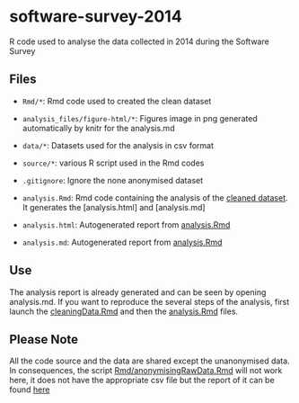 # software-survey-2014
R code used to analyse the data collected in 2014 during the Software Survey

## Files

* `Rmd/*`: Rmd code used to created the clean dataset 

* `analysis_files/figure-html/*`: Figures image in png generated automatically by knitr for the analysis.md
* `data/*`: Datasets used for the analysis in csv format
* `source/*`:  various R script used in the Rmd codes
* `.gitignore`: Ignore the none anonymised dataset
* `analysis.Rmd`: Rmd code containing the analysis of the [cleaned dataset](data/mergedCleaned.csv). It generates the [analysis.html] and [analysis.md] 
* `analysis.html`: Autogenerated report from [analysis.Rmd](analysis.Rmd)
* `analysis.md`: Autogenerated report from [analysis.Rmd](analysis.Rmd)


## Use

The analysis report is already generated and can be seen by opening analysis.md. If you want to reproduce the several steps of the analysis, first launch the [cleaningData.Rmd](RmD/cleaningData.Rmd) and then the [analysis.Rmd](analysis.Rmd) files. 


## Please Note
All the code source and the data are shared except the unanonymised data. In consequences, the script [Rmd/anonymisingRawData.Rmd](Rmd/anonymisingRawData.Rmd) will not work here, it does not have the appropriate csv file but the report of it can be found [here](Rmd/cleaningData.Rmd)

